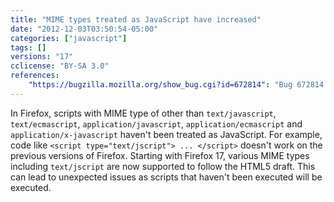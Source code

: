 ```yaml
---
title: "MIME types treated as JavaScript have increased"
date: "2012-12-03T03:50:54-05:00"
categories: ["javascript"]
tags: []
versions: "17"
cclicense: "BY-SA 3.0"
references:
    "https://bugzilla.mozilla.org/show_bug.cgi?id=672814": "Bug 672814 – Increase the set of script @type values that nsScriptLoader treats as JavaScript"
---
```

In Firefox, scripts with MIME type of other than `text/javascript`, `text/ecmascript`, `application/javascript`, `application/ecmascript` and `application/x-javascript` haven't been treated as JavaScript. For example, code like `<script type="text/jscript"> ... </script>` doesn't work on the previous versions of Firefox. Starting with Firefox 17, various MIME types including `text/jscript` are now supported to follow the HTML5 draft. This can lead to unexpected issues as scripts that haven't been executed will be executed.
